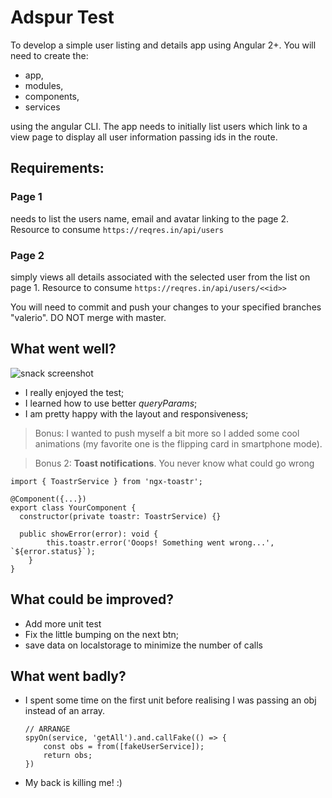 # Adspur Test

To develop a simple user listing and details app using Angular 2+. You will need to create the: 

- app, 
- modules, 
- components,
- services 

using the angular CLI. 
The app needs to initially list users which link to a view page to display all user information passing ids in the route.

## Requirements:

### Page 1 

needs to list the users name, email and avatar linking to the page 2.
Resource to consume `https://reqres.in/api/users`

### Page 2 

simply views all details associated with the selected user from the list on page 1.
Resource to consume `https://reqres.in/api/users/<<id>>`

You will need to commit and push your changes to your specified branches "valerio". DO NOT merge with master.

## What went well?

![snack screenshot](https://www.dropbox.com/s/ij4rzt7ifio6dqv/adspur.png?raw=1)


- I really enjoyed the test;
- I learned how to use better *queryParams*;
- I am pretty happy with the layout and responsiveness;

> Bonus: I wanted to push myself a bit more so I added some cool animations (my favorite one is the flipping card in smartphone mode).


> Bonus 2: **Toast notifications**. You never know what could go wrong

```
import { ToastrService } from 'ngx-toastr';
 
@Component({...})
export class YourComponent {
  constructor(private toastr: ToastrService) {}
 
  public showError(error): void {
        this.toastr.error('Ooops! Something went wrong...', `${error.status}`);
    }
}

``` 

## What could be improved?

- Add more unit test
- Fix the little bumping on the next btn;
- save data on localstorage to minimize the number of calls

## What went badly?

- I spent some time on the first unit before realising I was passing an obj instead of an array.

	```
	// ARRANGE
	spyOn(service, 'getAll').and.callFake(() => {
	    const obs = from([fakeUserService]);
	    return obs;
	})
	```

- My back is killing me! :) 
